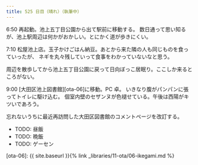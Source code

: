 ```yaml
---
title: 525 日目（晴れ）（執筆中）
---
```


6:50 再起動。池上五丁目公園から出て駅前に移動する。
数日通って思い知るが、池上駅周辺は何かがおかしい。とにかく道が歩きにくい。

7:10 松屋池上店。玉子かけごはん納豆。あとから来た隣の人も同じものを食っていったが、
ネギを丸々残していって食事をわかっていないなと思う。

周辺を散歩してから池上五丁目公園に戻って日向ぼっこ居眠り。ここしか来るところがない。

9:00 [大田区池上図書館][ota-06]に移動。PC 卓。
いきなり腹がパンパンに張ってトイレに駆け込む。
個室内壁のセザンヌが色褪せている。午後は西陽がキツいであろう。

忘れないうちに最近再訪問した大田区図書館のコメントページを改訂する。

* TODO: 昼飯
* TODO: 晩飯
* TODO: ゲーセン

[ota-06]: {{ site.baseurl }}{% link _libraries/11-ota/06-ikegami.md %}
